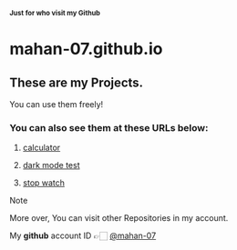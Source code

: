 **<sup>Just for who visit my Github</sup>**
# mahan-07.github.io
## These are my Projects.

You can use them freely!

### You can also see them at these URLs below:

1. [calculator](https://mahan-07.github.io/myprojects/calculator/)

1. [dark mode test](https://mahan-07.github.io/myprojects/dark_mode_test/)

1. [stop watch](https://mahan-07.github.io/myprojects/stop_watch/)

> [!NOTE]
> More over, You can visit other Repositories in my account.
 
My **github** account ID 👉🏻 [@mahan-07](https://github.com/mahan-07)